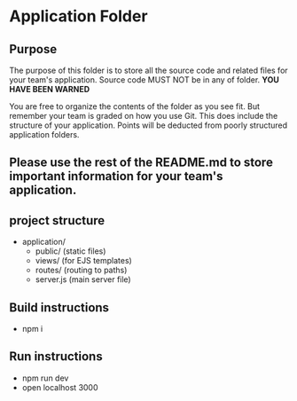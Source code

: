 # Application Folder

## Purpose
The purpose of this folder is to store all the source code and related files for your team's application. Source code MUST NOT be in any of folder. <strong>YOU HAVE BEEN WARNED</strong>

You are free to organize the contents of the folder as you see fit. But remember your team is graded on how you use Git. This does include the structure of your application. Points will be deducted from poorly structured application folders.

## Please use the rest of the README.md to store important information for your team's application.

## project structure 

- application/
  - public/      (static files)
  - views/      (for EJS templates)
  - routes/     (routing to paths)
  - server.js   (main server file)    

## Build instructions
- npm i

## Run instructions 
- npm run dev
- open localhost 3000 



